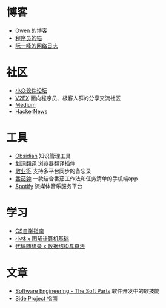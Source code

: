 # 博客
- [Owen 的博客](https://www.owenyoung.com/)
- [程序员的喵](https://catcoding.me/)
- [阮一峰的网络日志](https://www.ruanyifeng.com/blog/)

# 社区
- [小众软件论坛](https://meta.appinn.net/)
- [V2EX](https://www.v2ex.com/) 面向程序员、极客人群的分享交流社区
- [Medium](https://medium.com/) 
- [HackerNews](https://news.ycombinator.com/)

# 工具
- [Obsidian](https://obsidian.md/) 知识管理工具
- [划词翻译](https://hcfy.app/) 浏览器翻译插件
- [敬业签](https://www.jingyeqian.com/) 支持多平台同步的备忘录
- [番茄钟](https://url.cloud.huawei.com/iSTDS2zoWc) 一款结合番茄工作法和任务清单的手机端app
- [Spotify](https://open.spotify.com/) 流媒体音乐服务平台


# 学习
- [CS自学指南](https://csdiy.wiki/CS%E5%AD%A6%E4%B9%A0%E8%A7%84%E5%88%92/)
- [小林 x 图解计算机基础](https://xiaolincoding.com/) 
- [代码随想录 x 数据结构与算法](https://www.programmercarl.com/) 

# 文章
- [Software Engineering - The Soft Parts](https://addyosmani.com/blog/software-engineering-soft-parts/) 软件开发中的软技能
- [Side Project 指南](https://sideproject.guide/)